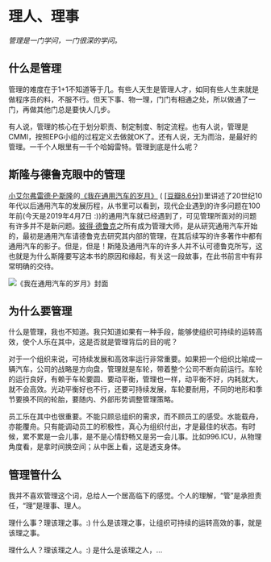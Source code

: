 # 理人、理事
*管理是一门学问，一门很深的学问。*

## 什么是管理

管理的难度在于1+1不知道等于几。有些人天生是管理人才，如同有些人生来就是做程序员的料，不服不行。但天下事、物一理，门门有相通之处，所以做通了一门，再做其他门总是要快人几步。

有人说，管理的核心在于划分职责、制定制度、制定流程。也有人说，管理是CMMI，按照EPG小组的过程定义去做就OK了。还有人说，无为而治，是最好的管理。一千个人眼里有一千个哈姆雷特。管理到底是什么呢？

## 斯隆与德鲁克眼中的管理

[小艾尔弗雷德·P·斯隆](https://zh.wikipedia.org/wiki/艾尔弗雷德·P·斯隆)的[《我在通用汽车的岁月》](https://www.amazon.cn/dp/B074ZXBFNZ/ref=sr_1_1?__mk_zh_CN=%E4%BA%9A%E9%A9%AC%E9%80%8A%E7%BD%91%E7%AB%99&crid=2DBZJAHB3ZGMA&keywords=%E6%88%91%E5%9C%A8%E9%80%9A%E7%94%A8%E6%B1%BD%E8%BD%A6%E7%9A%84%E5%B2%81%E6%9C%88&qid=1554633304&s=gateway&sprefix=%E6%88%91%E5%9C%A8%E9%80%9A%2Caps%2C124&sr=8-1) ( [[豆瓣8.6分]](https://book.douban.com/subject/1435907/))里讲述了20世纪10年代以后通用汽车的发展历程，从书里可以看到，现代企业遇到的许多问题在100年前(今天是2019年4月7日 :))的通用汽车就已经遇到了，可见管理所面对的问题有许多并不是新问题。[彼得·德鲁克](https://zh.wikipedia.org/wiki/%E5%BD%BC%E5%BE%97%C2%B7%E5%BE%B7%E9%B2%81%E5%85%8B)之所有成为管理大师，是从研究通用汽车开始的，最初是通用汽车请德鲁克去研究其内部的管理，在其后续写的许多著作中都有通用汽车的影子。但是，但是！斯隆及通用汽车的许多人并不认可德鲁克所写，这也就是为什么斯隆要写这本书的原因和缘起，有关这一段故事，在此书前言中有非常明确的交待。

![《我在通用汽车的岁月》封面](../../assets/007/100-1554633999000.png)

## 为什么要管理

什么是管理，我也不知道。我只知道如果有一种手段，能够使组织可持续的运转高效，使个人乐在其中，这是否就是管理背后的目的呢？

对于一个组织来说，可持续发展和高效率运行非常重要。如果把一个组织比喻成一辆汽车，公司的战略是方向盘，管理就是车轮，带着整个公司不断向前运行。车轮的运行良好，有赖于车轮要圆、要动平衡，管理也一样，动平衡不好，内耗就大，就不会高效。光动平衡好也不行，还要可持续发展，车轮要耐用，不同的地形和季节要换不同的轮胎，要随内、外部形势调整管理策略。

员工乐在其中也很重要。不能只顾忌组织的需求，而不顾员工的感受。水能载舟，亦能覆舟。只有能调动员工的积极性，真心为组织付出，才是最佳的状态。有时候，累不累是一会儿事，是不是心情舒畅又是另一会儿事。比如996.ICU，从物理角度看，是拿时间换空间；从中医上看，这是透支身体。

## 管理管什么

我并不喜欢管理这个词，总给人一个居高临下的感觉。个人的理解，“管”是承担责任，“理”是理事、理人。

理什么事？理该理之事。:) 什么是该理之事，让组织可持续的运转高效的事，就是该理之事。

理什么人？理该理之人。:) 是什么是该理之人，... 
